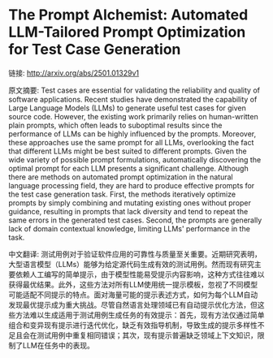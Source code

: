 # The Prompt Alchemist: Automated LLM-Tailored Prompt Optimization for Test Case Generation

链接: http://arxiv.org/abs/2501.01329v1

原文摘要:
Test cases are essential for validating the reliability and quality of
software applications. Recent studies have demonstrated the capability of Large
Language Models (LLMs) to generate useful test cases for given source code.
However, the existing work primarily relies on human-written plain prompts,
which often leads to suboptimal results since the performance of LLMs can be
highly influenced by the prompts. Moreover, these approaches use the same
prompt for all LLMs, overlooking the fact that different LLMs might be best
suited to different prompts. Given the wide variety of possible prompt
formulations, automatically discovering the optimal prompt for each LLM
presents a significant challenge. Although there are methods on automated
prompt optimization in the natural language processing field, they are hard to
produce effective prompts for the test case generation task. First, the methods
iteratively optimize prompts by simply combining and mutating existing ones
without proper guidance, resulting in prompts that lack diversity and tend to
repeat the same errors in the generated test cases. Second, the prompts are
generally lack of domain contextual knowledge, limiting LLMs' performance in
the task.

中文翻译:
测试用例对于验证软件应用的可靠性与质量至关重要。近期研究表明，大型语言模型（LLMs）能够为给定源代码生成有效的测试用例。然而现有研究主要依赖人工编写的简单提示，由于模型性能易受提示内容影响，这种方式往往难以获得最优结果。此外，这些方法对所有LLM使用统一提示模板，忽视了不同模型可能适配不同提示的特点。面对海量可能的提示表述方式，如何为每个LLM自动发现最优提示成为重大挑战。尽管自然语言处理领域已有自动提示优化方法，但这些方法难以生成适用于测试用例生成任务的有效提示：首先，现有方法仅通过简单组合和变异现有提示进行迭代优化，缺乏有效指导机制，导致生成的提示多样性不足且会在测试用例中重复相同错误；其次，现有提示普遍缺乏领域上下文知识，限制了LLM在任务中的表现。
